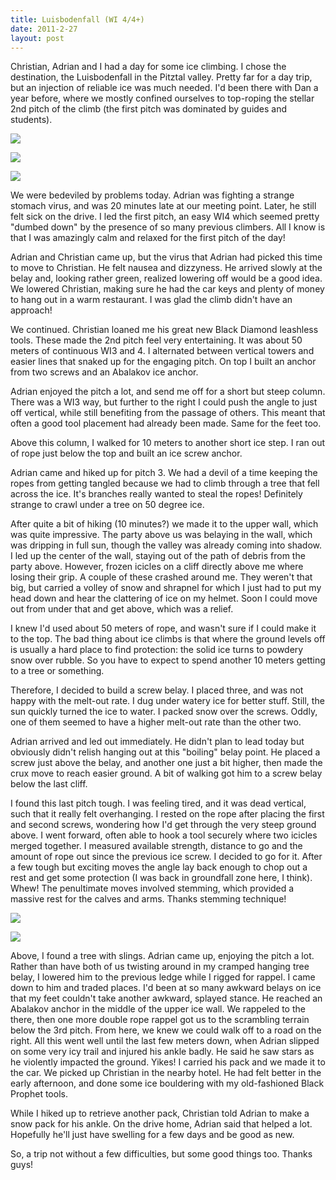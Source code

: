 ```yaml
---
title: Luisbodenfall (WI 4/4+)
date: 2011-2-27
layout: post
---
```


Christian, Adrian and I had a day for some ice climbing. I chose the destination,
the Luisbodenfall in the Pitztal valley. Pretty far for a day trip, but
an injection of reliable ice was much needed. I'd been there with Dan a
year before, where we mostly confined ourselves to top-roping the stellar
2nd pitch of the climb (the first pitch was dominated by guides and students).
  
  
[![](http://farm6.static.flickr.com/5019/5482242147_4a198684b9.jpg)](http://www.flickr.com/photos/ripsawridge/5482242147/)
  
[![](http://farm6.static.flickr.com/5214/5482243243_bb7788e175.jpg)](http://www.flickr.com/photos/ripsawridge/5482243243/)
  
[![](http://farm6.static.flickr.com/5094/5482838456_a68a2870e7.jpg)](http://www.flickr.com/photos/ripsawridge/5482838456/)
  
  
We were bedeviled by problems today. Adrian was fighting a strange stomach
virus, and was 20 minutes late at our meeting point. Later, he still felt
sick on the drive. I led the first pitch, an easy WI4 which seemed pretty
"dumbed down" by the presence of so many previous climbers. All I know
is that I was amazingly calm and relaxed for the first pitch of the day!
  
  
Adrian and Christian came up, but the virus that Adrian had picked this
time to move to Christian. He felt nausea and dizzyness. He arrived slowly
at the belay and, looking rather green, realized lowering off would be
a good idea. We lowered Christian, making sure he had the car keys and
plenty of money to hang out in a warm restaurant. I was glad the climb
didn't have an approach!
  
  
We continued. Christian loaned me his great new Black Diamond leashless
tools. These made the 2nd pitch feel very entertaining. It was about 50
meters of continuous WI3 and 4\. I alternated between vertical towers and
easier lines that snaked up for the engaging pitch. On top I built an anchor
from two screws and an Abalakov ice anchor.
  
  
Adrian enjoyed the pitch a lot, and send me off for a short but steep
column. There was a WI3 way, but further to the right I could push the
angle to just off vertical, while still benefiting from the passage of
others. This meant that often a good tool placement had already been made.
Same for the feet too.
  
  
Above this column, I walked for 10 meters to another short ice step. I
ran out of rope just below the top and built an ice screw anchor.
  
  
Adrian came and hiked up for pitch 3\. We had a devil of a time keeping
the ropes from getting tangled because we had to climb through a tree that
fell across the ice. It's branches really wanted to steal the ropes! Definitely
strange to crawl under a tree on 50 degree ice.
  
  
After quite a bit of hiking (10 minutes?) we made it to the upper wall,
which was quite impressive. The party above us was belaying in the wall,
which was dripping in full sun, though the valley was already coming into
shadow. I led up the center of the wall, staying out of the path of debris
from the party above. However, frozen icicles on a cliff directly above
me where losing their grip. A couple of these crashed around me. They weren't
that big, but carried a volley of snow and shrapnel for which I just had
to put my head down and hear the clattering of ice on my helmet. Soon I
could move out from under that and get above, which was a relief.
  
  
I knew I'd used about 50 meters of rope, and wasn't sure if I could make
it to the top. The bad thing about ice climbs is that where the ground
levels off is usually a hard place to find protection: the solid ice turns
to powdery snow over rubble. So you have to expect to spend another 10
meters getting to a tree or something.
  
  
Therefore, I decided to build a screw belay. I placed three, and was not
happy with the melt-out rate. I dug under watery ice for better stuff.
Still, the sun quickly turned the ice to water. I packed snow over the
screws. Oddly, one of them seemed to have a higher melt-out rate than the
other two.
  
  
Adrian arrived and led out immediately. He didn't plan to lead today but
obviously didn't relish hanging out at this "boiling" belay point. He placed
a screw just above the belay, and another one just a bit higher, then made
the crux move to reach easier ground. A bit of walking got him to a screw
belay below the last cliff.
  
  
I found this last pitch tough. I was feeling tired, and it was dead vertical,
such that it really felt overhanging. I rested on the rope after placing
the first and second screws, wondering how I'd get through the very steep
ground above. I went forward, often able to hook a tool securely where
two icicles merged together. I measured available strength, distance to
go and the amount of rope out since the previous ice screw. I decided to
go for it. After a few tough but exciting moves the angle lay back enough
to chop out a rest and get some protection (I was back in groundfall zone
here, I think). Whew! The penultimate moves involved stemming, which provided
a massive rest for the calves and arms. Thanks stemming technique!
  
  
[![](http://farm6.static.flickr.com/5259/5482839036_a5cd579077.jpg)](http://www.flickr.com/photos/ripsawridge/5482839036/)
  
[![](http://farm6.static.flickr.com/5256/5482245323_c1af81ec43.jpg)](http://www.flickr.com/photos/ripsawridge/5482245323/)
  
  
  
Above, I found a tree with slings. Adrian came up, enjoying the pitch
a lot. Rather than have both of us twisting around in my cramped hanging
tree belay, I lowered him to the previous ledge while I rigged for rappel.
I came down to him and traded places. I'd been at so many awkward belays
on ice that my feet couldn't take another awkward, splayed stance. He reached
an Abalakov anchor in the middle of the upper ice wall. We rappeled to
the there, then one more double rope rappel got us to the scrambling terrain
below the 3rd pitch. From here, we knew we could walk off to a road on
the right. All this went well until the last few meters down, when Adrian
slipped on some very icy trail and injured his ankle badly. He said he
saw stars as he violently impacted the ground. Yikes! I carried his pack
and we made it to the car. We picked up Christian in the nearby hotel.
He had felt better in the early afternoon, and done some ice bouldering
with my old-fashioned Black Prophet tools.
  
  
While I hiked up to retrieve another pack, Christian told Adrian to make
a snow pack for his ankle. On the drive home, Adrian said that helped a
lot. Hopefully he'll just have swelling for a few days and be good as new.
  
  
So, a trip not without a few difficulties, but some good things too. Thanks
guys!
